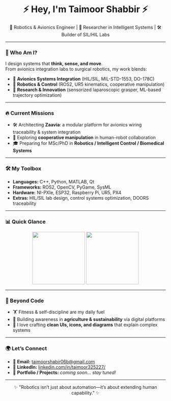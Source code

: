 <h1 align="center">⚡ Hey, I'm Taimoor Shabbir ⚡</h1>
<p align="center">
  🚀 Robotics & Avionics Engineer | 🤖 Researcher in Intelligent Systems | 🛠️ Builder of SIL/HIL Labs
</p>

---

### 🧭 Who Am I?
I design systems that **think, sense, and move**.  
From avionics integration labs to surgical robotics, my work blends:
- 🛫 **Avionics Systems Integration** (HIL/SIL, MIL-STD-1553, DO-178C)  
- 🤖 **Robotics & Control** (ROS2, UR5 kinematics, cooperative manipulation)  
- 🧠 **Research & Innovation** (sensorized laparoscopic grasper, ML-based trajectory optimization)

---

### 🔥 Current Missions
- 🛠️ Architecting **Zaavia**: a modular platform for avionics wiring traceability & system integration  
- 🧪 Exploring **cooperative manipulation** in human-robot collaboration  
- 🎓 Preparing for MSc/PhD in **Robotics / Intelligent Control / Biomedical Systems**  

---

### 🛠️ My Toolbox
- **Languages:** C++, Python, MATLAB, Qt  
- **Frameworks:** ROS2, OpenCV, PyGame, SysML  
- **Hardware:** NI-PXIe, ESP32, Raspberry Pi, UR5, PX4  
- **Extras:** HIL/SIL lab design, control systems optimization, DOORS traceability  

---

### 📊 Quick Glance
<p align="center">
  <img src="https://github-readme-stats.vercel.app/api?username=YOURUSERNAME&show_icons=true&theme=radical" height="165">
  <img src="https://github-readme-stats.vercel.app/api/top-langs/?username=YOURUSERNAME&layout=compact&theme=radical" height="165">
</p>

---

### 🎯 Beyond Code
- 🏋️ Fitness & self-discipline are my daily fuel  
- 🌱 Building awareness in **agriculture & sustainability** via digital platforms  
- 🎨 I love crafting **clean UIs, icons, and diagrams** that explain complex systems  

---

### 🌍 Let’s Connect
- 📧 **Email:** taimoorshabir06b@gmail.com  
- 💼 **LinkedIn:** [linkedin.com/in/taimoor325227/](https://linkedin.com/in/taimoor325227/)  
- 📂 **Portfolio / Projects:** *coming soon… stay tuned!*  

---

<p align="center">✨ "Robotics isn’t just about automation—it’s about extending human capability." ✨</p>
